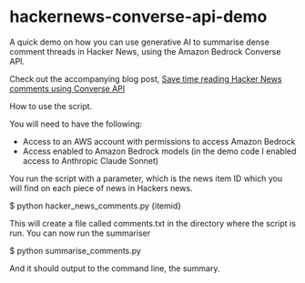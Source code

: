 # hackernews-converse-api-demo

A quick demo on how you can use generative AI to summarise dense comment threads in Hacker News, using the Amazon Bedrock Converse API.

Check out the accompanying blog post, [Save time reading Hacker News comments using Converse API](https://community.aws/content/2jhDpOY0CI1KEhKkk1GFDEYUWHd/save-time-reading-hacker-news-comments-using-converse-api)

How to use the script.

You will need to have the following:

* Access to an AWS account with permissions to access Amazon Bedrock
* Access enabled to Amazon Bedrock models (in the demo code I enabled access to Anthropic Claude Sonnet)

You run the script with a parameter, which is the news item ID which you will find on each piece of news in Hackers news.

$ python hacker_news_comments.py {itemid}

This will create a file called comments.txt in the directory where the script is run. You can now run the summariser

$ python summarise_comments.py

And it should output to the command line, the summary.